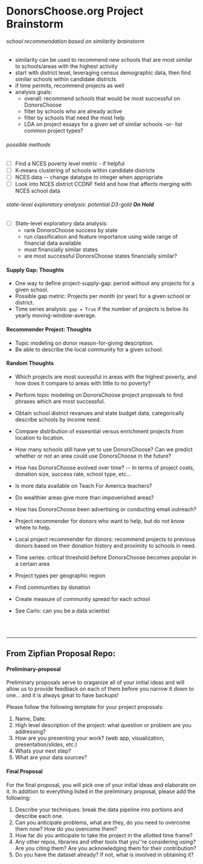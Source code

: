 DonorsChoose.org Project Brainstorm
===================================


###### school recommendation based on similarity _brainstorm_
- similarity can be used to recommend new schools that are most similar to schools/areas with the highest activity
- start with district level, leveraging census demographic data, then find similar schools within candidate districts
- if time permits, recommend projects as well
- analysis goals:
  * overall: recommend schools that would be most successful on DonorsChoose
  * filter by schools who are already active
  * filter by schools that need the most help
  * LDA on project essays for a given set of similar schools -or- list common project types?

###### _possible methods_
- [ ] Find a NCES poverty level metric - if helpful
- [ ] K-means clustering of schools within candidate districts
- [ ] NCES data -- change datatype to integer when appropriate
- [ ] Look into NCES district CCDNF field and how that affects merging with NCES school data

###### _state-level exploratory analysis: potential D3-gold_ **On Hold**
- [ ] State-level exploratory data analysis:
  * rank DonorsChoose success by state
  * run classification and feature importance using wide range of financial data available
  * most financially similar states
  * are most successful DonorsChoose states financially similar?
#### Supply Gap: Thoughts
- One way to define project-supply-gap: period without any projects for a given school.
- Possible gap metric: Projects per month (or year) for a given school or district.
- Time series analysis: `gap = True` if the number of projects is below its yearly moving-window-average.

#### Recommender Project: Thoughts
- Topic modeling on donor reason-for-giving description.
- Be able to describe the local community for a given school.

#### Random Thoughts
- Which projects are most sucessful in areas with the highest poverty, and how does it compare to areas with little to no poverty?
- Perform topic modeling on DonorsChoose project proposals to find phrases which are most successful.
- Obtain school district revanues and state budget data, categorically describe schools by income need.
- Compare distribution of essesntial versus enrichment projects from location to location.
- How many schools still have yet to use DonorsChoose? Can we predict whether or not an area could use DonorsChoose in the future?
- How has DonorsChoose evolved over time? -- In terms of project costs, donation size, success rate, school type, etc...
- Is more data available on Teach For America teachers?
- Do wealthier areas give more than impoverished areas?
- How has DonorsChoose been advertising or conducting email outreach?
- Project recommender for donors who want to help, but do not know where to help.
- Local project recommender for donors: recommend projects to previous donors based on their donation history and proximity to schools in need. 
- Time series: critical threshold before DonorsChoose becomes popular in a certain area
- Project types per geographic region
- Find communities by donation
- Create measure of community spread for each school

- See Carlo: can you be a data scientist

</br>
</br>

________

## __From Zipfian Proposal Repo__:

#### Preliminary-proposal

Preliminary proposals serve to oraganize all of your initial ideas and will allow us to provide feedback on each of them before you narrow it down to one... and it is always great to have backups!

Please follow the following template for your project proposals:

1. Name, Date.
2. High level description of the project: what question or problem are you addressing?
3. How are you presenting your work? (web app, visualization, presentation/slides, etc.)
4. Whats your next step?
5. What are your data sources? 

#### Final Proposal
For the final proposal, you will pick one of your initial ideas and elaborate on it.  In addition to everything listed in the preliminary proposal, please add the following:

1. Describe your techniques: break the data pipeline into portions and describe each one.
2. Can you anticipate problems, what are they, do you need to overcome them now? How do you overcome them?
3. How far do you anticipate to take the project in the allotted time frame? 
4. Any other repos, libraries and other tools that you''re considering using? Are you citing them? Are you acknowledging them for their contribution?
5. Do you have the dataset already? If not, what is involved in obtaining it?
